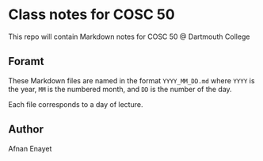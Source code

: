 # Class notes for COSC 50
This repo will contain Markdown notes for COSC 50 @ Dartmouth College

## Foramt
These Markdown files are named in the format `YYYY_MM_DD.md` where `YYYY` 
is the year, `MM` is the numbered month, and `DD` is the number of the day. 

Each file corresponds to a day of lecture.

## Author
Afnan Enayet
